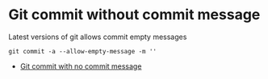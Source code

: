 # Git commit without commit message

Latest versions of git allows commit empty messages

```
git commit -a --allow-empty-message -m ''
```
- [Git commit with no commit message](https://stackoverflow.com/questions/6218199/git-commit-with-no-commit-message)
